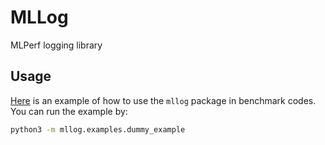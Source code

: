# MLLog

MLPerf logging library

## Usage

[Here](examples/dummy_example.py) is an example of how to use the `mllog` package in benchmark codes. You can run the example by:

```sh
python3 -m mllog.examples.dummy_example 
```
